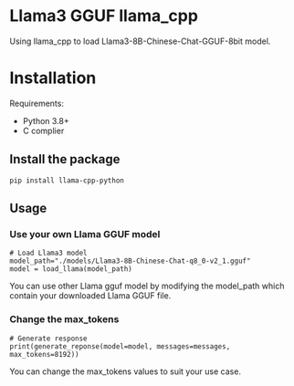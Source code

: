 # Llama3 GGUF llama_cpp
Using llama_cpp to load Llama3-8B-Chinese-Chat-GGUF-8bit model.

# Installation
Requirements:
- Python 3.8+
- C complier

## Install the package
```
pip install llama-cpp-python
```

## Usage
### Use your own Llama GGUF model
```
# Load Llama3 model
model_path="./models/Llama3-8B-Chinese-Chat-q8_0-v2_1.gguf"
model = load_llama(model_path)
```
You can use other Llama gguf model by modifying the model_path which contain your downloaded Llama GGUF file.

### Change the max_tokens
```
# Generate response
print(generate_reponse(model=model, messages=messages, max_tokens=8192))
```
You can change the max_tokens values to suit your use case.